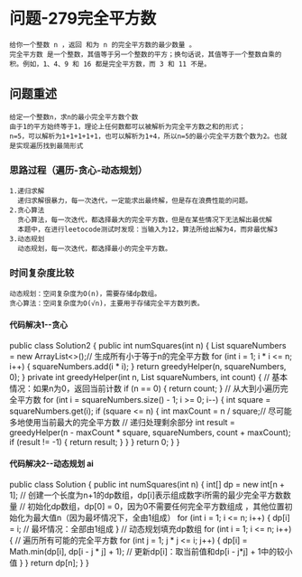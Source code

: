 # 问题-279完全平方数
    给你一个整数 n ，返回 和为 n 的完全平方数的最少数量 。 
    完全平方数 是一个整数，其值等于另一个整数的平方；换句话说，其值等于一个整数自乘的积。例如，1、4、9 和 16 都是完全平方数，而 3 和 11 不是。
## 问题重述
    给定一个整数n，求n的最小完全平方数个数
    由于1的平方始终等于1，理论上任何数都可以被解析为完全平方数之和的形式；
    n=5，可以解析为1+1+1+1+1，也可以解析为1+4，所以n=5的最小完全平方数个数为2。也就是实现遍历找到最简形式
### 思路过程（遍历-贪心-动态规划）
    1.递归求解
      递归求解很暴力，每一次迭代，一定能求出最终解，但是存在浪费性能的问题。
    2.贪心算法
      贪心算法，每一次迭代，都选择最大的完全平方数，但是在某些情况下无法解出最优解
      本题中，在进行leetocode测试时发现：当输入为12，算法所给出解为4，而非最优解3
    3.动态规划
      动态规划，每一次迭代，都选择最小的完全平方数。
### 时间复杂度比较
    动态规划：空间复杂度为O(n)，需要存储dp数组。
    贪心算法：空间复杂度为O(√n)，主要用于存储完全平方数列表。
#### 代码解决1--贪心
public class Solution2 {
    public int numSquares(int n) {
    List<Integer> squareNumbers = new ArrayList<>();// 生成所有小于等于n的完全平方数
    for (int i = 1; i * i <= n; i++) {
        squareNumbers.add(i * i);
    }
        return greedyHelper(n, squareNumbers, 0);
    }
    private int greedyHelper(int n, List<Integer> squareNumbers, int count) {
        // 基本情况：如果n为0，返回当前计数
        if (n == 0) {
            return count;
        }
        // 从大到小遍历完全平方数
        for (int i = squareNumbers.size() - 1; i >= 0; i--) {
            int square = squareNumbers.get(i);
            if (square <= n) {
                int maxCount = n / square;// 尽可能多地使用当前最大的完全平方数
                // 递归处理剩余部分
                int result = greedyHelper(n - maxCount * square, squareNumbers, count + maxCount);
                if (result != -1) {
                    return result;
                }
            }
        }
        return 0;
    }
}
#### 代码解决2--动态规划 ai
public class Solution {
    public int numSquares(int n) {
        int[] dp = new int[n + 1];  // 创建一个长度为n+1的dp数组，dp[i]表示组成数字i所需的最少完全平方数数量
// 初始化dp数组，dp[0] = 0，因为0不需要任何完全平方数组成 ，其他位置初始化为最大值n（因为最坏情况下，全由1组成）
        for (int i = 1; i <= n; i++) {
            dp[i] = i; // 最坏情况：全部由1组成
            }
// 动态规划填充dp数组
        for (int i = 1; i <= n; i++) {
            // 遍历所有可能的完全平方数
            for (int j = 1; j * j <= i; j++) {
                dp[i] = Math.min(dp[i], dp[i - j * j] + 1); // 更新dp[i]：取当前值和dp[i - j*j] + 1中的较小值
            }
        }
        return dp[n];
    }
}


